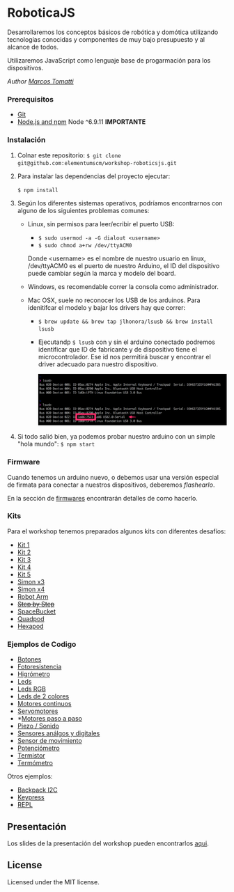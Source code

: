 # RoboticaJS
Desarrollaremos los conceptos básicos de robótica y domótica utilizando tecnologías conocidas y componentes de muy bajo presupuesto y al alcance de todos.

Utilizaremos JavaScript como lenguaje base de progarmación para los dispositivos.

_Author [Marcos Tomatti](mailto:mtomatti@elementum.com)_

### Prerequisitos

- [Git](https://git-scm.com)
- [Node.js and npm](nodejs.org) Node ^6.9.11 **IMPORTANTE**

### Instalación

1. Colnar este repositorio:
   `$ git clone git@github.com:elementumscm/workshop-roboticsjs.git`

2. Para instalar las dependencias del proyecto ejecutar:
   
   `$ npm install`
   
3. Según los diferentes sistemas operativos, podríamos encontrarnos con alguno de los siguientes problemas comunes:
    - Linux, sin permisos para leer/ecribir el puerto USB:
        - `$ sudo usermod -a -G dialout <username>`
        - `$ sudo chmod a+rw /dev/ttyACM0`

        Donde &lt;username&gt; es el nombre de nuestro usuario en linux, /dev/ttyACM0 es el puerto de nuestro Arduino, el ID del dispositivo puede cambiar según la marca y modelo del board.

    - Windows, es recomendable correr la consola como administrador.
    - Mac OSX, suele no reconocer los USB de los arduinos. Para idenitifcar el modelo y bajar los drivers hay que correr:
        - `$ brew update && brew tap jlhonora/lsusb && brew install lsusb`
        - Ejecutandp `$ lsusb` con y sin el arduino conectado podremos identificar que ID de fabricante y de dispositivo tiene el microcontrolador. Ese id nos permitirá buscar y encontrar el driver adecuado para nuestro dispositivo.
          
          ![lsusb](./assets/lsusb_device_id.png)

4. Si todo salió bien, ya podemos probar nuestro arduino con un simple "hola mundo":
    `$ npm start`

### Firmware
Cuando tenemos un arduino nuevo, o debemos usar una versión especial de firmata para conectar a nuestros dispositivos, deberemos _flashearlo_.

En la sección de [firmwares](./firmwares) encontrarán detalles de como hacerlo.

### Kits
Para el workshop tenemos preparados algunos kits con diferentes desafíos:
- [Kit 1](./kit1)
- [Kit 2](./kit2)
- [Kit 3](./kit3)
- [Kit 4](./kit4)
- [Kit 5](./kit5)
- [Simon x3](./simon_x3)
- [Simon x4](./simon_x4)
- [Robot Arm](./robot-arm)
- ~~[Step by Step](./step-by-step)~~
- [SpaceBucket](./spacebucket)
- [Quadpod](./quadpod)
- [Hexapod](./hexapod)


### Ejemplos de Codigo
- [Botones](./examples/button)
- [Fotoresistencia](./examples/photoresistor)
- [Higrómetro](./examples/hygrometer)
- [Leds](./examples/led)
- [Leds RGB](./examples/rgb_led)
- [Leds de 2 colores](./examples/two_color_leds)
- [Motores continuos](examples/dc_motors/)
- [Servomotores](./examples/servo_motors)
- *[Motores paso a paso](./examples/steppers)
- [Piezo / Sonido](./examples/piezo)
- [Sensores análgos y digitales](./examples/sensors)
- [Sensor de movimiento](./examples/movement)
- [Potenciómetro](./examples/potentiometer)
- [Termistor](./examples/thermistor)
- [Termómetro](./examples/temperature)

Otros ejemplos:
- [Backpack  I2C](./examples/i2c_backpack)
- [Keypress](./examples/keypress)
- [REPL](./examples/repl)

## Presentación
Los slides de la presentación del workshop pueden encontrarlos [aqui](https://docs.google.com/presentation/d/1eZ7Vt9LG6fp64gvVSviCgytMsvBdvqT8KcOFrs97kFM/edit?usp=sharing).

## License
Licensed under the MIT license.
